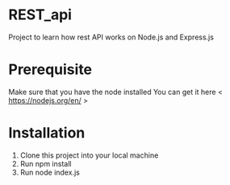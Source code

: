 # REST_api
Project to learn how rest API works on Node.js and Express.js

# Prerequisite
Make sure that you have the node installed
You can get it here < https://nodejs.org/en/ >

# Installation
1) Clone this project into your local machine
2) Run npm install
3) Run node index.js
